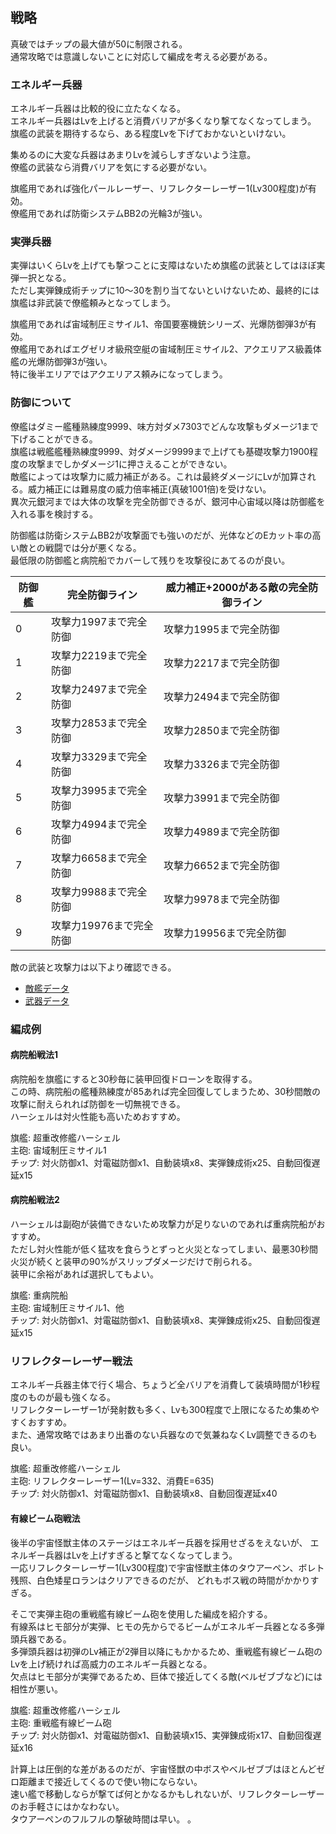 ## 戦略

真破ではチップの最大値が50に制限される。  
通常攻略では意識しないことに対応して編成を考える必要がある。  


### エネルギー兵器

エネルギー兵器は比較的役に立たなくなる。  
エネルギー兵器はLvを上げると消費バリアが多くなり撃てなくなってしまう。  
旗艦の武装を期待するなら、ある程度Lvを下げておかないといけない。  

集めるのに大変な兵器はあまりLvを減らしすぎないよう注意。  
僚艦の武装なら消費バリアを気にする必要がない。  

旗艦用であれば強化パールレーザー、リフレクターレーザー1(Lv300程度)が有効。  
僚艦用であれば防衛システムBB2の光輪3が強い。  

### 実弾兵器

実弾はいくらLvを上げても撃つことに支障はないため旗艦の武装としてはほぼ実弾一択となる。  
ただし実弾錬成術チップに10～30を割り当てないといけないため、最終的には旗艦は非武装で僚艦頼みとなってしまう。  

旗艦用であれば宙域制圧ミサイル1、帝国要塞機銃シリーズ、光爆防御弾3が有効。  
僚艦用であればエグゼリオ級飛空艇の宙域制圧ミサイル2、アクエリアス級義体艦の光爆防御弾3が強い。  
特に後半エリアではアクエリアス頼みになってしまう。  

### 防御について

僚艦はダミー艦種熟練度9999、味方対ダメ7303でどんな攻撃もダメージ1まで下げることができる。  
旗艦は戦艦艦種熟練度9999、対ダメージ9999まで上げても基礎攻撃力1900程度の攻撃までしかダメージ1に押さえることができない。  
敵艦によっては攻撃力に威力補正がある。これは最終ダメージにLvが加算される。威力補正には難易度の威力倍率補正(真破1001倍)を受けない。  
異次元銀河までは大体の攻撃を完全防御できるが、銀河中心宙域以降は防御艦を入れる事を検討する。  

防御艦は防衛システムBB2が攻撃面でも強いのだが、光体などのEカット率の高い敵との戦闘では分が悪くなる。  
最低限の防御艦と病院船でカバーして残りを攻撃役にあてるのが良い。  

| 防御艦 | 完全防御ライン          | 威力補正+2000がある敵の完全防御ライン|
|--------|-------------------------|--------------------------------------|
| 0      | 攻撃力1997まで完全防御  | 攻撃力1995まで完全防御               |
| 1      | 攻撃力2219まで完全防御  | 攻撃力2217まで完全防御               |
| 2      | 攻撃力2497まで完全防御  | 攻撃力2494まで完全防御               |
| 3      | 攻撃力2853まで完全防御  | 攻撃力2850まで完全防御               |
| 4      | 攻撃力3329まで完全防御  | 攻撃力3326まで完全防御               |
| 5      | 攻撃力3995まで完全防御  | 攻撃力3991まで完全防御               |
| 6      | 攻撃力4994まで完全防御  | 攻撃力4989まで完全防御               |
| 7      | 攻撃力6658まで完全防御  | 攻撃力6652まで完全防御               |
| 8      | 攻撃力9988まで完全防御  | 攻撃力9978まで完全防御               |
| 9      | 攻撃力19976まで完全防御 | 攻撃力19956まで完全防御              |


敵の武装と攻撃力は以下より確認できる。  

* [敵艦データ](https://docs.google.com/spreadsheets/d/1VJwT5TLADusvgFh__hNiPMehEG7NptADB-4GO-5hSI4/edit?usp=sharing)
* [武器データ](https://docs.google.com/spreadsheets/d/1QzddTzmVAsBXawzHiyVCOX_d5IBrtlx4fk8PqeTBu1U/edit?usp=sharing)

### 編成例

#### 病院船戦法1

病院船を旗艦にすると30秒毎に装甲回復ドローンを取得する。  
この時、病院船の艦種熟練度が85あれば完全回復してしまうため、30秒間敵の攻撃に耐えられれば防御を一切無視できる。  
ハーシェルは対火性能も高いためおすすめ。  

旗艦: 超重改修艦ハーシェル  
主砲: 宙域制圧ミサイル1  
チップ: 対火防御x1、対電磁防御x1、自動装填x8、実弾錬成術x25、自動回復遅延x15  


#### 病院船戦法2

ハーシェルは副砲が装備できないため攻撃力が足りないのであれば重病院船がおすすめ。  
ただし対火性能が低く猛攻を食らうとずっと火災となってしまい、最悪30秒間火災が続くと装甲の90%がスリップダメージだけで削られる。  
装甲に余裕があれば選択してもよい。  

旗艦: 重病院船  
主砲: 宙域制圧ミサイル1、他  
チップ: 対火防御x1、対電磁防御x1、自動装填x8、実弾錬成術x25、自動回復遅延x15  


### リフレクターレーザー戦法

エネルギー兵器主体で行く場合、ちょうど全バリアを消費して装填時間が1秒程度のものが最も強くなる。  
リフレクターレーザー1が発射数も多く、Lvも300程度で上限になるため集めやすくおすすめ。  
また、通常攻略ではあまり出番のない兵器なので気兼ねなくLv調整できるのも良い。  

旗艦: 超重改修艦ハーシェル  
主砲: リフレクターレーザー1(Lv=332、消費E=635)  
チップ: 対火防御x1、対電磁防御x1、自動装填x8、自動回復遅延x40  


#### 有線ビーム砲戦法

後半の宇宙怪獣主体のステージはエネルギー兵器を採用せざるをえないが、
エネルギー兵器はLvを上げすぎると撃てなくなってしまう。  
一応リフレクターレーザー1(Lv300程度)で宇宙怪獣主体のタウアーペン、ボレト残照、白色矮星ロランはクリアできるのだが、
どれもボス戦の時間がかかりすぎる。  

そこで実弾主砲の重戦艦有線ビーム砲を使用した編成を紹介する。  
有線系はヒモ部分が実弾、ヒモの先からでるビームがエネルギー兵器となる多弾頭兵器である。  
多弾頭兵器は初弾のLv補正が2弾目以降にもかかるため、重戦艦有線ビーム砲のLvを上げ続ければ高威力のエネルギー兵器となる。  
欠点はヒモ部分が実弾であるため、巨体で接近してくる敵(ベルゼブブなど)には相性が悪い。  

旗艦: 超重改修艦ハーシェル  
主砲: 重戦艦有線ビーム砲  
チップ: 対火防御x1、対電磁防御x1、自動装填x15、実弾錬成術x17、自動回復遅延x16  

計算上は圧倒的な差があるのだが、宇宙怪獣の中ボスやベルゼブブはほとんどゼロ距離まで接近してくるので使い物にならない。  
速い艦で移動しならが撃てば何とかなるかもしれないが、リフレクターレーザーのお手軽さにはかなわない。  
タウアーペンのフルフルの撃破時間は早い。  。  
